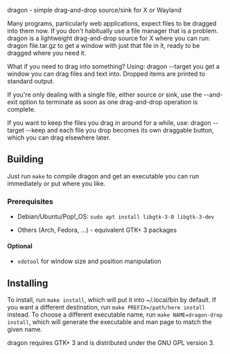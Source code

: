 dragon - simple drag-and-drop source/sink for X or Wayland

Many programs, particularly web applications, expect files to be dragged
into them now. If you don't habitually use a file manager that is a
problem. dragon is a lightweight drag-and-drop source for X where you
can run:
  dragon file.tar.gz
to get a window with just that file in it, ready to be dragged where you
need it.

What if you need to drag into something? Using:
  dragon --target
you get a window you can drag files and text into. Dropped items are
printed to standard output.

If you're only dealing with a single file, either source or sink, use
the --and-exit option to terminate as soon as one drag-and-drop
operation is complete.

If you want to keep the files you drag in around for a while, use:
  dragon --target --keep
and each file you drop becomes its own draggable button, which you can
drag elsewhere later.

## Building

Just run `make` to compile dragon and get an executable you can run 
immediately or put where you like.

### Prerequisites

- Debian/Ubuntu/Pop!_OS: `sudo apt install libgtk-3-0 libgtk-3-dev`

- Others (Arch, Fedora, ...) - equivalent GTK+ 3 packages

#### Optional

- `xdotool` for window size and position manipulation

## Installing

To install, run `make install`, which will put it into ~/.local/bin by
default. If you want a different destination, run `make
PREFIX=/path/here install` instead. To choose a different executable
name, run `make NAME=dragon-drop install`, which will generate the
executable and man page to match the given name.

dragon requires GTK+ 3 and is distributed under the GNU GPL version 3.
